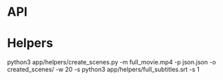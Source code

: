 # API

# Helpers
python3 app/helpers/create_scenes.py -m full_movie.mp4 -p json.json -o created_scenes/ -w 20 -s
python3 app/helpers/full_subtitles.srt -s 1